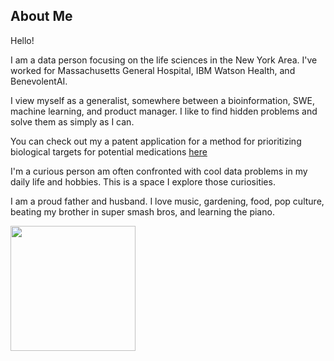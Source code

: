 About Me
---
Hello!

I am a data person focusing on the life sciences in the New York Area. 
I've worked for Massachusetts 
General Hospital, IBM Watson Health, and BenevolentAI. 

I view myself as a generalist, somewhere between a bioinformation, SWE, 
machine learning, and product manager. I like to find hidden problems 
and solve them as simply as I can. 

You can check out my a patent application for a method for prioritizing
biological targets for potential medications <a href="https://patentscope.wipo.int/search/en/detail.jsf?docId=WO2021111113" target="_blank">here</a>

I'm a curious person
am often confronted with cool data problems in my daily life and hobbies. 
This is a space I explore those curiosities.

I am a proud father and husband. I love music, gardening, food, pop culture, 
beating my brother in super smash bros, and learning the piano. 

<img src="{{site.url}}/resources/baby_and_me.jpeg" alt="" width="200">
